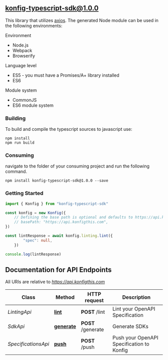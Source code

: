 ## konfig-typescript-sdk@1.0.0

This library that utilizes [axios](https://github.com/axios/axios). The generated Node module can be used in the following environments:

Environment
* Node.js
* Webpack
* Browserify

Language level
* ES5 - you must have a Promises/A+ library installed
* ES6

Module system
* CommonJS
* ES6 module system

### Building

To build and compile the typescript sources to javascript use:
```
npm install
npm run build
```

### Consuming

navigate to the folder of your consuming project and run the following command.

```
npm install konfig-typescript-sdk@1.0.0 --save
```

### Getting Started

```typescript
import { Konfig } from "konfig-typescript-sdk"

const konfig = new Konfig({
    // Defining the base path is optional and defaults to https://api.konfigthis.com
    // basePath: "https://api.konfigthis.com",
})

const lintResponse = await konfig.linting.lint({
        "spec": null,
    })

console.log(lintResponse)

```

## Documentation for API Endpoints

All URIs are relative to *https://api.konfigthis.com*

Class | Method | HTTP request | Description
------------ | ------------- | ------------- | -------------
*LintingApi* | [**lint**](docs/LintingApi.md#lint) | **POST** /lint | Lint your OpenAPI Specification
*SdkApi* | [**generate**](docs/SdkApi.md#generate) | **POST** /generate | Generate SDKs
*SpecificationsApi* | [**push**](docs/SpecificationsApi.md#push) | **POST** /push | Push your OpenAPI Specification to Konfig


